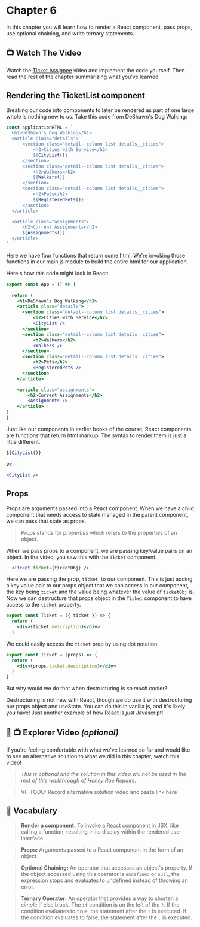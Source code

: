 # Chapter 6
In this chapter you will learn how to render a React component, pass props, use optional chaining, and write ternary statements.

## 📺 Watch The Video
Watch the [Ticket Assignee](https://youtu.be/8s4TQdJ3EBk) video and implement the code yourself. Then read the rest of the chapter summarizing what you've learned.

## Rendering the TicketList component
Breaking our code into components to later be rendered as part of one large whole is nothing new to us. Take this code from DeShawn's Dog Walking: 

```javascript 
const applicationHTML = `
  <h1>DeShawn's Dog Walking</h1>
  <article class="details">
      <section class="detail--column list details__cities">
          <h2>Cities with Service</h2>
          ${CityList()}
      </section>
      <section class="detail--column list details__cities">
          <h2>Walkers</h2>
          ${Walkers()}
      </section>
      <section class="detail--column list details__cities">
          <h2>Pets</h2>
          ${RegisteredPets()}
      </section>
  </article>

  <article class="assignments">
      <h2>Current Assignments</h2>
      ${Assignments()}
  </article>
`
```

Here we have four functions that return some html. We're invoking those functions in our main.js module to build the entire html for our application. 

Here's how this code might look in React:

```jsx
export const App = () => {
  
  return (
    <h1>DeShawn's Dog Walking</h1>
    <article class="details">
      <section class="detail--column list details__cities">
          <h2>Cities with Service</h2>
          <CityList />
      </section>
      <section class="detail--column list details__cities">
          <h2>Walkers</h2>
          <Walkers />
      </section>
      <section class="detail--column list details__cities">
          <h2>Pets</h2>
          <RegisteredPets />
      </section>
    </article>

    <article class="assignments">
        <h2>Current Assignments</h2>
        <Assignments />
    </article>
) 
}
```

Just like our components in earlier books of the course, React components are functions that return html markup. The syntax to render them is just a little different. 

```javascript
${CityList()}
```
_vs_
```jsx
<CityList />
```

## Props
Props are arguments passed into a React component. When we have a child component that needs access to state managed in the parent component, we can pass that state as props. 

>_Props_ stands for _properties_ which refers to the properties of an object. 

When we pass props to a component, we are passing key/value pairs on an object. In the video, you saw this with the `Ticket` component. 

```jsx
  <Ticket ticket={ticketObj} />
```

Here we are passing the prop, `ticket`, to our component. This is just adding a key value pair to our props object that we can access in our component, 
the key being `ticket` and the value being whatever the value of `ticketObj` is. Now we can destructure that props object in the `Ticket` component to have access to the `ticket` property.

```jsx
export const Ticket = ({ ticket }) => {
  return (
    <div>{ticket.description}</div>
  )
```

 We could easily access the `ticket` prop by using dot notation.

```jsx
export const Ticket = (props) => {
  return (
    <div>{props.ticket.description}</div>
  )
}
```

But why would we do that when destructuring is _so much_ cooler? 

Destructuring is not new with React, though we do use it with destructuring our props object and useState. You can do this in vanilla js, and it's likely you have! Just another example of how React is _just_ Javascript!

## 🧭 📺 Explorer Video _(optional)_
If you're feeling comfortable with what we've learned so far and would like to see an alternative solution to what we did in this chapter, watch this video! 
>_This is optional and the solution in this video will not be used in the rest of this walkthrough of Honey Rae Repairs._

>VF-TODO: Record alternative solution video and paste link here

## 📓 Vocabulary
>**Render a component:** To invoke a React component in JSX, like calling a function, resulting in its display within the rendered user interface.

>**Props:** Arguments passed to a React component in the form of an object.

>**Optional Chaining:** An operator that accesses an object's property. If the object accessed using this operator is `undefined` or `null`, the expression stops and evaluates to undefined instead of throwing an error.

>**Ternary Operator:** An operator that provides a way to shorten a _simple_ if else block. The `if` condition is on the left of the `?`. If the condition evaluates to `true`, the statement after the `?` is executed. If the condition evaluates to false, the statement after the `:` is executed.
